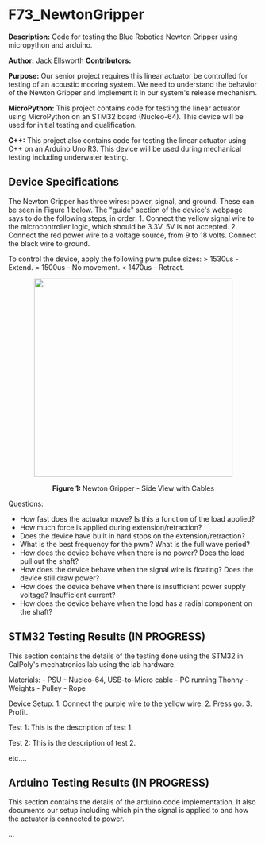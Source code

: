 # F73_NewtonGripper
 <b>Description:</b> Code for testing the Blue Robotics Newton Gripper using micropython and arduino.

 <b>Author:</b> Jack Ellsworth
 <b>Contributors:</b> 
 

 <b>Purpose:</b> Our senior project requires this linear actuator be controlled for testing of an acoustic mooring system. We need to understand the behavior of the Newton Gripper and implement it in our system's release mechanism.

 <b>MicroPython:</b> This project contains code for testing the linear actuator using MicroPython on an STM32 board (Nucleo-64). This device will be used for initial testing and qualification.

 <b>C++:</b> This project also contains code for testing the linear actuator using C++ on an Arduino Uno R3. This device will be used during mechanical testing including underwater testing.

## Device Specifications
 The Newton Gripper has three wires: power, signal, and ground. These can be seen in Figure 1 below. The "guide" section of the device's webpage says to do the following steps, in order:
    1. Connect the yellow signal wire to the microcontroller logic, which should be 3.3V. 5V is not accepted.
    2. Connect the red power wire to a voltage source, from 9 to 18 volts. Connect the black wire to ground.

 To control the device, apply the following pwm pulse sizes:
    > 1530us - Extend.
    = 1500us - No movement.
    < 1470us - Retract.

 <p align="center"> <img src = img/NewtonGripper_SideViewWithCables.jpg width = 400> </p>
 <p align=center> <b> Figure 1: </b> Newton Gripper - Side View with Cables

Questions:
- How fast does the actuator move? Is this a function of the load applied?
- How much force is applied during extension/retraction?
- Does the device have built in hard stops on the extension/retraction?
- What is the best frequency for the pwm? What is the full wave period?
- How does the device behave when there is no power? Does the load pull out the shaft?
- How does the device behave when the signal wire is floating? Does the device still draw power?
- How does the device behave when there is insufficient power supply voltage? Insufficient current?
- How does the device behave when the load has a radial component on the shaft?
    
## STM32 Testing Results (IN PROGRESS)
 This section contains the details of the testing done using the STM32 in CalPoly's mechatronics lab using the lab hardware.

 Materials:
    - PSU
    - Nucleo-64, USB-to-Micro cable
    - PC running Thonny
    - Weights
    - Pulley
    - Rope

 Device Setup:
    1. Connect the purple wire to the yellow wire.
    2. Press go.
    3. Profit.

 Test 1:
    This is the description of test 1.

 Test 2: 
    This is the description of test 2.
 
 etc....

## Arduino Testing Results (IN PROGRESS)
 This section contains the details of the arduino code implementation. It also documents our setup including which pin the signal is applied to and how the actuator is connected to power.

 ...